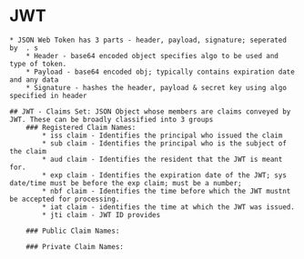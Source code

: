 # JWT
	* JSON Web Token has 3 parts - header, payload, signature; seperated by  . s
		* Header - base64 encoded object specifies algo to be used and type of token.
		* Payload - base64 encoded obj; typically contains expiration date and any data
		* Signature - hashes the header, payload & secret key using algo specified in header

	## JWT - Claims Set: JSON Object whose members are claims conveyed by JWT. These can be broadly classified into 3 groups
		### Registered Claim Names:
			* iss claim - Identifies the principal who issued the claim
			* sub claim - Identifies the principal who is the subject of the claim
			* aud claim - Identifies the resident that the JWT is meant for.
			* exp claim - Identifies the expiration date of the JWT; sys date/time must be before the exp claim; must be a number; 
			* nbf claim - Identifies the time before which the JWT mustnt be accepted for processing.
			* iat claim - identifies the time at which the JWT was issued.
			* jti claim - JWT ID provides 
		
		### Public Claim Names:
		
		### Private Claim Names:
